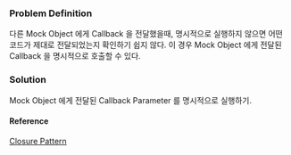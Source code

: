 ### Problem Definition
다른 Mock Object 에게 Callback 을 전달했을때, 명시적으로 실행하지 않으면 어떤 코드가 제대로 전달되었는지 확인하기 쉽지 않다.
이 경우 Mock Object 에게 전달된 Callback 을 명시적으로 호출할 수 있다.

### Solution
Mock Object 에게 전달된 Callback Parameter 를 명시적으로 실행하기.

#### Reference
[Closure Pattern](https://stackoverflow.com/questions/21113794/how-to-call-a-method-or-closure-in-a-where-clause-in-a-spock-test)